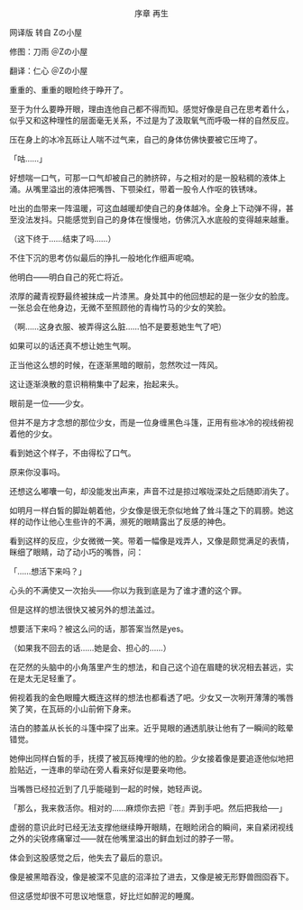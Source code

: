 <p align="center">序章 再生</p>

网译版 转自 Zの小屋

修图：刀雨 ＠Zの小屋

翻译：仁心 ＠Zの小屋

重重的、重重的眼睑终于睁开了。

至于为什么要睁开眼，理由连他自己都不得而知。感觉好像是自己在思考着什么，似乎又和这种理性的层面毫无关系，不过是为了汲取氧气而呼吸一样的自然反应。

压在身上的冰冷瓦砾让人喘不过气来，自己的身体仿佛快要被它压垮了。

「咕……」

好想喘一口气，可那一口气却被自己的肺挤碎，与之相对的是一股粘稠的液体上涌。从嘴里溢出的液体把嘴唇、下颚染红，带着一股令人作呕的铁锈味。

吐出的血带来一阵温暖，可这血越暖却使自己的身体越冷。全身上下动弹不得，甚至没法发抖。只能感觉到自己的身体在慢慢地，仿佛沉入水底般的变得越来越重。

（这下终于……结束了吗……）

不住下沉的思考仿似最后的挣扎一般地化作细声呢喃。

他明白——明白自己的死亡将近。

浓厚的藏青视野最终被抹成一片漆黑。身处其中的他回想起的是一张少女的脸庞。一张总会在他身边，无微不至照顾他的青梅竹马的少女的笑脸。

（啊……这身衣服、被弄得这么脏……怕不是要惹她生气了吧）

如果可以的话还真不想让她生气啊。

正当他这么想的时候，在逐渐黑暗的眼前，忽然吹过一阵风。

这让逐渐涣散的意识稍稍集中了起来，抬起来头。

眼前是一位——少女。

但并不是方才念想的那位少女，而是一位身缠黑色斗篷，正用有些冰冷的视线俯视着他的少女。

看到她这个样子，不由得松了口气。

原来你没事吗。

还想这么嘟囔一句，却没能发出声来，声音不过是掠过喉咙深处之后随即消失了。

如明月一样白皙的脚趾朝着他，少女像是很无奈似地耸了耸斗篷之下的肩膀。她这样的动作让他心生些许的不满，濒死的眼睛露出了反感的神色。

看到这样的反应，少女微微一笑。带着一幅像是戏弄人，又像是颇觉满足的表情，眯细了眼睛，动了动小巧的嘴唇，问：

「……想活下来吗？」

心头的不满使又一次抬头——你以为我到底是为了谁才遭的这个罪。

但是这样的想法很快又被另外的想法盖过。

想要活下来吗？被这么问的话，那答案当然是yes。

（如果我不回去的话……她是会、担心的……）

在茫然的头脑中的小角落里产生的想法，和自己这个迫在眉睫的状况相去甚远，实在是太无足轻重了。

俯视着我的金色眼瞳大概连这样的想法也都看透了吧。少女又一次咧开薄薄的嘴唇笑了笑，在瓦砾的小山前俯下身来。

洁白的膝盖从长长的斗篷中探了出来。近乎晃眼的通透肌肤让他有了一瞬间的眩晕错觉。

她伸出同样白皙的手，抚摸了被瓦砾掩埋的他的脸。少女接着像是要追逐他似地把脸贴近，一连串的举动在旁人看来好似是要亲吻他。

当嘴唇已经拉近到了几乎能碰到一起的时候，她轻声说。

「那么，我来救活你。相对的……麻烦你去把『苍』弄到手吧。然后把我给──」

虚弱的意识此时已经无法支撑他继续睁开眼睛，在眼睑闭合的瞬间，来自紧闭视线之外的尖锐疼痛窜过——就在他嘴里溢出的鲜血划过的脖子一带。

体会到这股感觉之后，他失去了最后的意识。

像是被黑暗吞没，像是被深不见底的沼泽拉了进去，又像是被无形野兽囫囵吞下。

但这感觉却很不可思议地惬意，好比烂如醉泥的睡魔。

